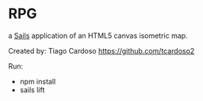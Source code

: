# RPG

a [Sails](http://sailsjs.org) application of an HTML5 canvas isometric map.

Created by: Tiago Cardoso https://github.com/tcardoso2

Run:
* npm install
* sails lift
